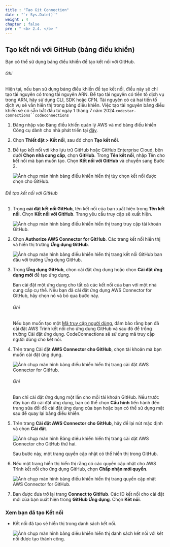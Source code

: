 ```yaml
---
title : "Tạo Git Connection"
date : "`r Sys.Date()`"
weight : 4
chapter : false
pre : " <b> 2.4. </b> "
---
```


## Tạo kết nối với GitHub (bảng điều khiển)

Bạn có thể sử dụng bảng điều khiển để tạo kết nối với GitHub.

###### Ghi

Hiện tại, nếu bạn sử dụng bảng điều khiển để tạo kết nối, điều này sẽ chỉ tạo tài nguyên có trong tài nguyên ARN. Để tạo tài nguyên có tiền tố dịch vụ trong ARN, hãy sử dụng CLI, SDK hoặc CFN. Tài nguyên có cả hai tiền tố dịch vụ sẽ vẫn hiển thị trong bảng điều khiển. Việc tạo tài nguyên bảng điều khiển sẽ có sẵn bắt đầu từ ngày 1 tháng 7 năm 2024.`codestar-connections``codeconnections`

1. Đăng nhập vào Bảng điều khiển quản lý AWS và mở bảng điều khiển Công cụ dành cho nhà phát triển tại [đây](https://console.aws.amazon.com/codesuite/settings/connections).
    
2. Chọn **Thiết đặt > Kết nối**, sau đó chọn **Tạo kết nối**.
    
3. Để tạo kết nối với kho lưu trữ GitHub hoặc GitHub Enterprise Cloud, bên dưới **Chọn nhà cung cấp**, chọn **GitHub**. Trong **Tên kết nối**, nhập Tên cho kết nối mà bạn muốn tạo. Chọn **Kết nối với GitHub** và chuyển sang Bước 2.
    
    ![Ảnh chụp màn hình bảng điều khiển hiển thị tùy chọn kết nối được chọn cho GitHub.](/images/2/2.4/2.png)
    

###### Để tạo kết nối với GitHub

1. Trong **cài đặt kết nối GitHub**, tên kết nối của bạn xuất hiện trong **Tên kết nối**. Chọn **Kết nối với GitHub**. Trang yêu cầu truy cập sẽ xuất hiện.
    
    ![Ảnh chụp màn hình bảng điều khiển hiển thị trang truy cập tài khoản GitHub.](/images/2/2.4/1.png)
    
2. Chọn **Authorize AWS Connector for GitHub**. Các trang kết nối hiển thị và hiển thị trường **Ứng dụng GitHub**.
    
    ![Ảnh chụp màn hình bảng điều khiển hiển thị trang kết nối GitHub ban đầu với trường Ứng dụng GitHub.](/images/2/2.4/3.png)
    
3. Trong **Ứng dụng GitHub**, chọn cài đặt ứng dụng hoặc chọn **Cài đặt ứng dụng mới** để tạo ứng dụng.
    
    Bạn cài đặt một ứng dụng cho tất cả các kết nối của bạn với một nhà cung cấp cụ thể. Nếu bạn đã cài đặt ứng dụng AWS Connector for GitHub, hãy chọn nó và bỏ qua bước này.
    
    ###### Ghi
    
    Nếu bạn muốn tạo một [Mã truy cập người dùng](https://docs.github.com/en/apps/creating-github-apps/authenticating-with-a-github-app/generating-a-user-access-token-for-a-github-app), đảm bảo rằng bạn đã cài đặt AWS Trình kết nối cho ứng dụng GitHub và sau đó để trống trường Cài đặt ứng dụng. CodeConnections sẽ sử dụng mã truy cập người dùng cho kết nối.
    
4. Trên trang Cài đặt **AWS Connector cho GitHub**, chọn tài khoản mà bạn muốn cài đặt ứng dụng.
    
    ![Ảnh chụp màn hình bảng điều khiển hiển thị trang cài đặt AWS Connector for GitHub.](/images/2/2.4/4.png)
    
    ###### Ghi
    
    Bạn chỉ cài đặt ứng dụng một lần cho mỗi tài khoản GitHub. Nếu trước đây bạn đã cài đặt ứng dụng, bạn có thể chọn **Cấu hình** tiến hành đến trang sửa đổi để cài đặt ứng dụng của bạn hoặc bạn có thể sử dụng mặt sau để quay lại bảng điều khiển.
    
5. Trên trang **Cài đặt AWS Connector cho GitHub**, hãy để lại nút mặc định và chọn **Cài đặt**.
    
    ![Ảnh chụp màn hình Bảng điều khiển hiển thị trang cài đặt AWS Connector cho GitHub thứ hai.](/images/2/2.4/5.png)
    
    Sau bước này, một trang quyền cập nhật có thể hiển thị trong GitHub.
    
6. Nếu một trang hiển thị hiển thị rằng có các quyền cập nhật cho AWS Trình kết nối cho ứng dụng GitHub, chọn **Chấp nhận mới quyền**.
    
    ![Ảnh chụp màn hình bảng điều khiển hiển thị trang quyền cập nhật AWS Connector for GitHub.](/images/2/2.4/6.png)
    
7. Bạn được đưa trở lại trang **Connect to GitHub**. Các ID kết nối cho cài đặt mới của bạn xuất hiện trong **GitHub Ứng dụng**. Chọn **Kết nối**.
    

### Xem bạn đã tạo Kết nối

- Kết nối đã tạo sẽ hiển thị trong danh sách kết nối.
    
    ![Ảnh chụp màn hình bảng điều khiển hiển thị danh sách kết nối với kết nối được tạo thành công.](/images/2/2.4/7.png)